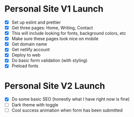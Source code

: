 # Personal Site V1 Launch

- [x] Set up eslint and prettier
- [x] Get three pages: Home, Writing, Contact
- [x] This will include looking for fonts, background colors, etc
- [x] Make sure these pages look nice on mobile
- [x] Get domain name
- [x] Get netlify account
- [x] Deploy to web
- [x] Do basic form validation (with styling)
- [x] Preload fonts

# Personal Site V2 Launch
- [x] Do some basic SEO (honestly what I have right now is fine)
- [ ] Dark theme with toggle
- [ ] Cool success animation when form has been submitted
